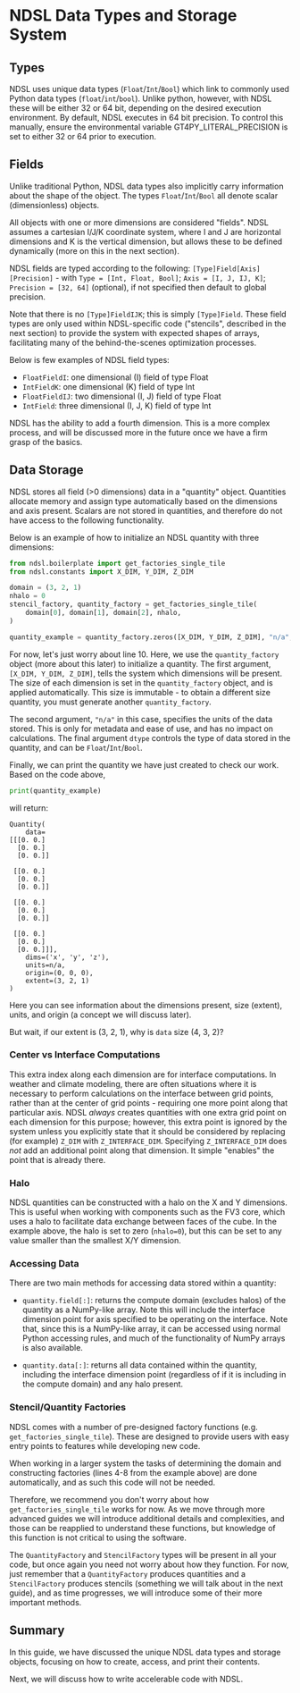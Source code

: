 # NDSL Data Types and Storage System

## Types

NDSL uses unique data types (`Float`/`Int`/`Bool`) which link to commonly used Python data
types (`float`/`int`/`bool`). Unlike python, however, with NDSL these will be either 32 or 64 bit, depending
on the desired execution environment. By default, NDSL executes in 64 bit precision. To control this manually,
ensure the environmental variable GT4PY_LITERAL_PRECISION is set to either 32 or 64 prior to execution.

## Fields

Unlike traditional Python, NDSL data types also implicitly carry information about the shape
of the object. The types `Float`/`Int`/`Bool` all denote scalar (dimensionless) objects.

All objects with one or more dimensions are considered "fields". NDSL assumes a cartesian
I/J/K coordinate system, where I and J are horizontal dimensions and K is the vertical
dimension, but allows these to be defined dynamically (more on this in the next section).

NDSL fields are typed according to the following: 
`[Type]Field[Axis][Precision]` - with `Type = [Int, Float, Bool]`; `Axis = [I, J, IJ, K]`;
`Precision = [32, 64]` (optional), if not specified then default to global precision.

Note that there is no `[Type]FieldIJK`; this is simply `[Type]Field`. These field types are only used within
NDSL-specific code ("stencils", described in the next section) to provide the system with expected shapes 
of arrays, facilitating many of the behind-the-scenes optimization processes.

Below is few examples of NDSL field types:

- `FloatFieldI`: one dimensional (I) field of type Float
- `IntFieldK`: one dimensional (K) field of type Int
- `FloatFieldIJ`: two dimensional (I, J) field of type Float
- `IntField`: three dimensional (I, J, K) field of type Int

NDSL has the ability to add a fourth dimension. This is a more complex process, and will be discussed
more in the future once we have a firm grasp of the basics.

## Data Storage

NDSL stores all field (>0 dimensions) data in a "quantity" object. Quantities allocate memory and assign
type automatically based on the dimensions and axis present. Scalars are not stored in quantities, and
therefore do not have access to the following functionality.

Below is an example of how to initialize an NDSL quantity with three dimensions:

``` py linenums="1"
from ndsl.boilerplate import get_factories_single_tile
from ndsl.constants import X_DIM, Y_DIM, Z_DIM

domain = (3, 2, 1)
nhalo = 0
stencil_factory, quantity_factory = get_factories_single_tile(
    domain[0], domain[1], domain[2], nhalo,
)

quantity_example = quantity_factory.zeros([X_DIM, Y_DIM, Z_DIM], "n/a", dtype=Float)
```

For now, let's just worry about line 10. Here, we use the `quantity_factory` object (more about this
later) to initialize a quantity. The first argument, `[X_DIM, Y_DIM, Z_DIM]`, tells the system
which dimensions will be present. The size of each dimension is set in the `quantity_factory` object, and is
applied automatically. This size is immutable - to obtain a different size quantity, you must generate
another `quantity_factory`.

The second argument, `"n/a"` in this case, specifies the units of the data stored. This is only for
metadata and ease of use, and has no impact on calculations. The final argument `dtype` controls
the type of data stored in the quantity, and can be `Float`/`Int`/`Bool`.

Finally, we can print the quantity we have just created to check our work. Based on the code above,

``` py linenums="11"
print(quantity_example)
```

will return:

```none
Quantity(
    data=
[[[0. 0.]
  [0. 0.]
  [0. 0.]]

 [[0. 0.]
  [0. 0.]
  [0. 0.]]

 [[0. 0.]
  [0. 0.]
  [0. 0.]]

 [[0. 0.]
  [0. 0.]
  [0. 0.]]],
    dims=('x', 'y', 'z'),
    units=n/a,
    origin=(0, 0, 0),
    extent=(3, 2, 1)
)
```

Here you can see information about the dimensions present, size (extent), units,
and origin (a concept we will discuss later).

But wait, if our extent is (3, 2, 1), why is `data` size (4, 3, 2)?

### Center vs Interface Computations

This extra index along each dimension are for interface computations. In weather and climate
modeling, there are often situations where it is necessary to perform calculations on the interface
between grid points, rather than at the center of grid points - requiring one more point along that
particular axis. NDSL *always* creates quantities with one extra grid point on each dimension for this purpose;
however, this extra point is ignored by the system unless you explicitly state that it should be considered
by replacing (for example) `Z_DIM` with `Z_INTERFACE_DIM`. Specifying `Z_INTERFACE_DIM` does
*not* add an additional point along that dimension. It simple "enables" the point that is already there.

### Halo

NDSL quantities can be constructed with a halo on the X and Y dimensions. This is useful
when working with components such as the FV3 core, which uses a halo to facilitate data exchange
between faces of the cube. In the example above, the halo is set to zero (`nhalo=0`), but this can
be set to any value smaller than the smallest X/Y dimension.

### Accessing Data

There are two main methods for accessing data stored within a quantity:

- `quantity.field[:]`: returns the compute domain (excludes halos) of the quantity as a NumPy-like 
array. Note this will include the interface dimension point for axis specified to be operating on the
interface. Note that, since this is a NumPy-like 
array, it can be accessed using normal Python accessing rules, and much of the functionality of 
NumPy arrays is also available.

- `quantity.data[:]`: returns all data contained within the quantity, including the interface dimension point
(regardless of if it is including in the compute domain) and any halo present.

### Stencil/Quantity Factories

NDSL comes with a number of pre-designed factory functions (e.g. `get_factories_single_tile`).
These are designed to provide users with easy entry points to features while developing new code.

When working in a larger system the tasks of determining the domain and constructing factories
(lines 4-8 from the example above) are done automatically, and as such this code will not be needed.

Therefore, we recommend you don't worry about how `get_factories_single_tile` works for now. As we
move through more advanced guides we will introduce additional details and complexities, and those can be
reapplied to understand these functions, but knowledge of this function is not critical to using the software.

The `QuantityFactory` and `StencilFactory` types will be present in all your code, but once again you
need not worry about how they function. For now, just remember that a `QuantityFactory`
produces quantities and a `StencilFactory` produces stencils (something we will talk about in the
next guide), and as time progresses, we will introduce some of their more important methods.

## Summary

In this guide, we have discussed the unique NDSL data types and storage objects, focusing on how
to create, access, and print their contents.

Next, we will discuss how to write accelerable code with NDSL.
